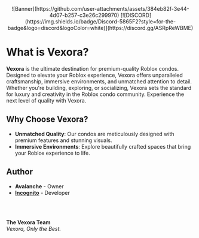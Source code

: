 <div align="center">
  ![Banner](https://github.com/user-attachments/assets/384eb82f-3e44-4d07-b257-c3e26c299970)
  [![DISCORD](https://img.shields.io/badge/Discord-5865F2?style=for-the-badge&logo=discord&logoColor=white)](https://discord.gg/ASRpReWBME)
</div>

# What is Vexora?
**Vexora** is the ultimate destination for premium-quality Roblox condos. Designed to elevate your Roblox experience, Vexora offers unparalleled craftsmanship, immersive environments, and unmatched attention to detail. Whether you're building, exploring, or socializing, Vexora sets the standard for luxury and creativity in the Roblox condo community. Experience the next level of quality with Vexora.
</br>

## Why Choose Vexora?
- **Unmatched Quality**: Our condos are meticulously designed with premium features and stunning visuals.
- **Immersive Environments**: Explore beautifully crafted spaces that bring your Roblox experience to life.

## Author
- **Avalanche** - Owner
- **[Incognito](https://github.com/Incognito-Tabs)** - Developer

</br>
</br>

**The Vexora Team**  
*Vexora, Only the Best.*
